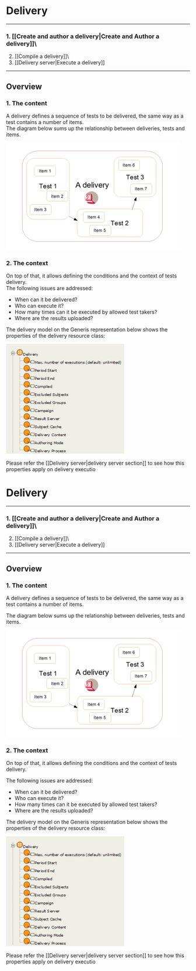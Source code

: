 <!--
created_at: '2011-03-03 10:36:14'
updated_at: '2013-03-13 13:07:59'
authors:
    - 'Jérôme Bogaerts'
contributors:
    - 'Somsack Sipasseuth'
tags:
    - 'Documentation for core components'
-->

Delivery
========



------------------------------------------------------------------------

### 1. [[Create and author a delivery|Create and Author a delivery]]\
2. [[Compile a delivery]]\
3. [[Delivery server|Execute a delivery]]

------------------------------------------------------------------------

Overview
--------

### 1. The content

A delivery defines a sequence of tests to be delivered, the same way as a test contains a number of items.\
The diagram below sums up the relationship between deliveries, tests and items.

![](../resources/deliveries_tests_items.png)

### 2. The context

On top of that, it allows defining the conditions and the context of tests delivery.\
The following issues are addressed:

-   When can it be delivered?
-   Who can execute it?
-   How many times can it be executed by allowed test takers?
-   Where are the results uploaded?

The delivery model on the Generis representation below shows the properties of the delivery resource class:

![](../resources/generis_delivery.png)

Please refer the [[Delivery server|delivery server section]] to see how this properties apply on delivery executio

Delivery
========



------------------------------------------------------------------------

### 1. [[Create and author a delivery|Create and Author a delivery]]\
2. [[Compile a delivery]]\
3. [[Delivery server|Execute a delivery]]

------------------------------------------------------------------------

Overview
--------

### 1. The content

A delivery defines a sequence of tests to be delivered, the same way as a test contains a number of items.<br/>

The diagram below sums up the relationship between deliveries, tests and items.

![](../resources/deliveries_tests_items.png)

### 2. The context

On top of that, it allows defining the conditions and the context of tests delivery.<br/>

The following issues are addressed:

-   When can it be delivered?
-   Who can execute it?
-   How many times can it be executed by allowed test takers?
-   Where are the results uploaded?

The delivery model on the Generis representation below shows the properties of the delivery resource class:

![](../resources/generis_delivery.png)

Please refer the [[Delivery server|delivery server section]] to see how this properties apply on delivery executio


